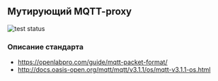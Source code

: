 ## Мутирующий MQTT-proxy

![test status](https://github.com/dennistrukhin/mqtt-proxy/actions/workflows/test.yml/badge.svg)

### Описание стандарта

- https://openlabpro.com/guide/mqtt-packet-format/
- http://docs.oasis-open.org/mqtt/mqtt/v3.1.1/os/mqtt-v3.1.1-os.html